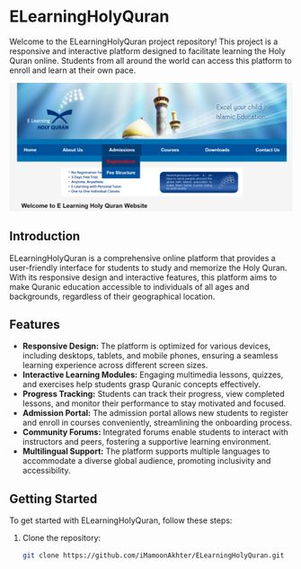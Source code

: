 # ELearningHolyQuran

Welcome to the ELearningHolyQuran project repository! This project is a responsive and interactive platform designed to facilitate learning the Holy Quran online. Students from all around the world can access this platform to enroll and learn at their own pace.

![Demo](demo.png)

## Introduction

ELearningHolyQuran is a comprehensive online platform that provides a user-friendly interface for students to study and memorize the Holy Quran. With its responsive design and interactive features, this platform aims to make Quranic education accessible to individuals of all ages and backgrounds, regardless of their geographical location.

## Features

- **Responsive Design:** The platform is optimized for various devices, including desktops, tablets, and mobile phones, ensuring a seamless learning experience across different screen sizes.
- **Interactive Learning Modules:** Engaging multimedia lessons, quizzes, and exercises help students grasp Quranic concepts effectively.
- **Progress Tracking:** Students can track their progress, view completed lessons, and monitor their performance to stay motivated and focused.
- **Admission Portal:** The admission portal allows new students to register and enroll in courses conveniently, streamlining the onboarding process.
- **Community Forums:** Integrated forums enable students to interact with instructors and peers, fostering a supportive learning environment.
- **Multilingual Support:** The platform supports multiple languages to accommodate a diverse global audience, promoting inclusivity and accessibility.

## Getting Started

To get started with ELearningHolyQuran, follow these steps:

1. Clone the repository:

   ```bash
   git clone https://github.com/iMamoonAkhter/ELearningHolyQuran.git
